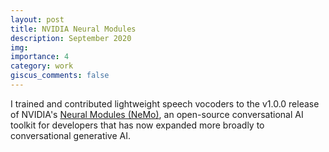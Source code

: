 ```yaml
---
layout: post
title: NVIDIA Neural Modules
description: September 2020
img:
importance: 4
category: work
giscus_comments: false
---
```


I trained and contributed lightweight speech vocoders to the v1.0.0 release of NVIDIA's [Neural Modules (NeMo)](https://github.com/NVIDIA/NeMo), an open-source conversational AI toolkit for developers that has now expanded more broadly to conversational generative AI.
